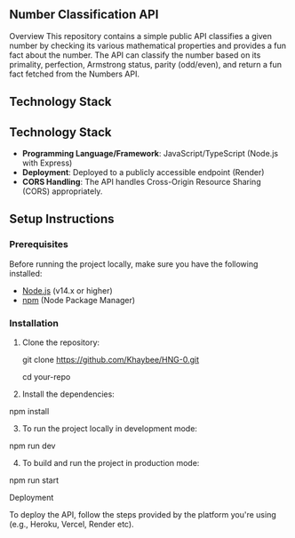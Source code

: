 ## Number Classification API

Overview
This repository contains a simple public API classifies a given number by checking its various mathematical properties and provides a fun fact about the number. The API can classify the number based on its primality, perfection, Armstrong status, parity (odd/even), and return a fun fact fetched from the Numbers API.

## Technology Stack

## Technology Stack

- **Programming Language/Framework**: JavaScript/TypeScript (Node.js with Express)
- **Deployment**: Deployed to a publicly accessible endpoint (Render)
- **CORS Handling**: The API handles Cross-Origin Resource Sharing (CORS) appropriately.


## Setup Instructions

### Prerequisites

Before running the project locally, make sure you have the following installed:

- [Node.js](https://nodejs.org/) (v14.x or higher)
- [npm](https://www.npmjs.com/) (Node Package Manager)

### Installation

1. Clone the repository:

   git clone https://github.com/Khaybee/HNG-0.git

   cd your-repo

2. Install the dependencies:

npm install

3. To run the project locally in development mode:

npm run dev

4. To build and run the project in production mode:

npm run start

Deployment

To deploy the API, follow the steps provided by the platform you're using (e.g., Heroku, Vercel, Render etc).